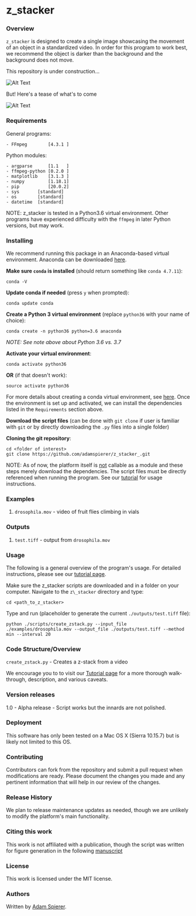 <h1>z_stacker</h1>

<h3>Overview</h3>

`z_stacker` is designed to create a single image showcasing the movement of an object in a standardized video. In order for this program to work best, we recommend the object is darker than the background and the background does not move.

This repository is under construction...

![Alt Text](https://media.tenor.com/images/8b94b2d480baf98564965767f2e94b23/tenor.gif)

But! Here's a tease of what's to come

![Alt Text](https://github.com/adamspierer/z_stacker/blob/dev/outputs/test.png)


<h3>Requirements</h3>

General programs:

	- FFmpeg        [4.3.1 ]

Python modules:

    - argparse      [1.1   ]
    - ffmpeg-python [0.2.0 ]
    - matplotlib    [3.1.3 ]
    - numpy         [1.18.1]
    - pip           [20.0.2]
    - sys		[standard]
    - os		[standard]
	- datetime	[standard]

NOTE: z_stacker is tested in a Python3.6 virtual environment. Other programs have experienced difficulty with the `ffmpeg` in later Python versions, but may work.

<h3>Installing</h3>

We recommend running this package in an Anaconda-based virtual environment. Anaconda can be downloaded [here](https://docs.anaconda.com/anaconda/install/).

**Make sure `conda` is installed** (should return something like `conda 4.7.11`):

	conda -V 

**Update conda if needed** (press `y` when prompted):

	conda update conda

**Create a Python 3 virtual environment** (replace `python36` with your name of choice):
	
	conda create -n python36 python=3.6 anaconda

*NOTE: See note above about Python 3.6 vs. 3.7*

**Activate your virtual environment**:

	conda activate python36
	
**OR** (if that doesn't work):

	source activate python36

For more details about creating a conda virtual environment, see [here](https://uoa-eresearch.github.io/eresearch-cookbook/recipe/2014/11/20/conda/). Once the environment is set up and activated, we can install the dependencies listed in the `Requirements` section above.


**Download the script files** (can be done with `git clone` if user is familiar with `git` or by directly downloading the `.py` files into a single folder)

**Cloning the git repository**:

	cd <folder of interest>
	git clone https://github.com/adamspierer/z_stacker_.git
	
NOTE: As of now, the platform itself is <u>not</u> callable as a module and these steps merely download the dependencies. The script files must be directly referenced when running the program. See our [tutorial](https://github.com/adamspierer/z_stacker/blob/master/TUTORIAL.md) for usage instructions.


<h3>Examples</h3>

1. `drosophila.mov` - video of fruit flies climbing in vials

<h3>Outputs</h3>

1. `test.tiff` - output from `drosophila.mov`

<h3>Usage</h3>

The following is a general overview of the program's usage. For detailed instructions, please see our [tutorial page](https://github.com/adamspierer/z_stacker/blob/master/TUTORIAL.md).

Make sure the z\_stacker scripts are downloaded and in a folder on your computer. Navigate to the `z\_stacker` directory and type:

	cd <path_to_z_stacker>

Type and run (placeholder to generate the current `./outputs/test.tiff` file):

	python ./scripts/create_zstack.py --input_file ./examples/drosophila.mov --output_file ./outputs/test.tiff --method min --interval 20


<h3>Code Structure/Overview</h3>

`create_zstack.py` - Creates a z-stack from a video

We encourage you to to visit our [Tutorial page]('https://github.com/adamspierer/z_stack_/blob/master/TUTORIAL.md') for a more thorough walk-through, description, and various caveats.

<h3>Version releases</h3>

1.0 - Alpha release - Script works but the innards are not polished.

<h3>Deployment</h3>

This software has only been tested on a Mac OS X (Sierra 10.15.7) but is likely not limited to this OS.

<h3>Contributing</h3>

Contributors can fork from the repository and submit a pull request when modifications are ready. Please document the changes you made and any pertinent information that will help in our review of the changes.

<h3>Release History</h3>

We plan to release maintenance updates as needed, though we are unlikely to modify the platform's main functionality.

<h3>Citing this work</h3>

This work is not affiliated with a publication, though the script was written for figure generation in the following [manuscript](https://doi.org/10.1101/2020.05.27.118604)

<h3>License</h3>

This work is licensed under the MIT license.

<h3>Authors</h3>

Written by [Adam Spierer](https://github.com/adamspierer).